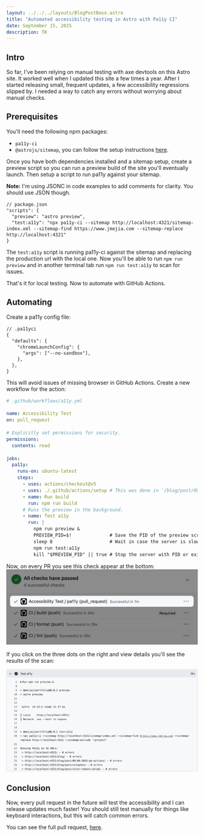 ```yaml
---
layout: ../../../layouts/BlogPostBase.astro
title: "Automated accessibility testing in Astro with Pa11y CI"
date: September 15, 2025
description: TK
---
```


## Intro

So far, I've been relying on manual testing with axe devtools on this Astro site. It worked well when I updated this site a few times a year. After I started releasing small, frequent updates, a few accessibility regressions slipped by. I needed a way to catch any errors without worrying about manual checks.

## Prerequisites

You'll need the following npm packages:

- `pa11y-ci`
- `@astrojs/sitemap`, you can follow the setup instructions [here](https://docs.astro.build/en/guides/integrations-guide/sitemap/).

Once you have both dependencies installed and a sitemap setup, create a preview script so you can run a preview build of the site you'll eventually launch. Then setup a script to run pa11y against your sitemap.

**Note:** I'm using JSONC in code examples to add comments for clarity. You should use JSON though.

```jsonc
// package.json
"scripts": {
  "preview": "astro preview",
  "test:a11y": "npx pa11y-ci --sitemap http://localhost:4321/sitemap-index.xml --sitemap-find https://www.jmejia.com --sitemap-replace http://localhost:4321"
}
```

The `test:a11y` script is running pa11y-ci against the sitemap and replacing the production url with the local one.
Now you'll be able to run `npm run preview` and in another terminal tab run `npm run test:a11y` to scan for issues.

That's it for local testing. Now to automate with GitHub Actions.

## Automating

Create a pa11y config file:

```jsonc
// .pa11yci
{
  "defaults": {
    "chromeLaunchConfig": {
      "args": ["--no-sandbox"],
    },
  },
}
```

This will avoid issues of missing browser in GitHub Actions. Create a new workflow for the action:

```yml
# .github/workflows/a11y.yml

name: Accessibility Test
on: pull_request

# Explicitly set permissions for security.
permissions:
  contents: read

jobs:
  pa11y:
    runs-on: ubuntu-latest
    steps:
      - uses: actions/checkout@v5
      - uses: ./.github/actions/setup # This was done in `/blog/post/09-06-2025-gh-actions`
      - name: Run build
        run: npm run build
      # Runs the preview in the background.
      - name: Test a11y
        run: |
          npm run preview &
          PREVIEW_PID=$!              # Save the PID of the preview script.
          sleep 8                     # Wait in case the server is slow.
          npm run test:a11y
          kill "$PREVIEW_PID" || true # Stop the server with PID or exit in general.
```

Now, on every PR you see this check appear at the bottom:
![GitHub pull request checks highlighting the new accessibility test](../../../images/blog/pr-a11y-check.webp)

If you click on the three dots on the right and view details you'll see the results of the scan:

![The accessibility automated test details showing zero errors](../../../images/blog/pa11y-ci-tests.jpg)

## Conclusion

Now, every pull request in the future will test the accessibility and I can release updates much faster! You should still test manually for things like keyboard interactions, but this will catch common errors.

You can see the full pull request, [here](https://github.com/mejiaj/mejiaj/pull/133).
